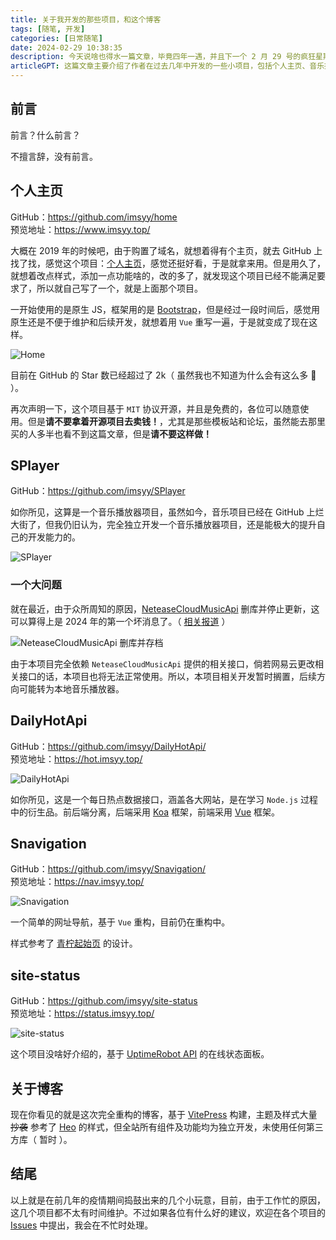 ```yaml
---
title: 关于我开发的那些项目，和这个博客
tags: [随笔, 开发]
categories: [日常随笔]
date: 2024-02-29 10:38:35
description: 今天说啥也得水一篇文章，毕竟四年一遇，并且下一个 2 月 29 号的疯狂星期四要等到 2052 年 👻。
articleGPT: 这篇文章主要介绍了作者在过去几年中开发的一些小项目，包括个人主页、音乐播放器、每日热点数据接口、网址导航和博客。作者使用了不同的技术和框架，如原生JS、Vue、Node.js和VitePress。作者还提到了一些项目的发展和维护情况，以及对于开源项目的态度。文章以作者的个人感受和经历为主，介绍了他在开发这些项目中遇到的问题和解决方案。
---
```


## 前言

前言？什么前言？

不擅言辞，没有前言。

## 个人主页

GitHub：https://github.com/imsyy/home  
预览地址：https://www.imsyy.top/

大概在 2019 年的时候吧，由于购置了域名，就想着得有个主页，就去 GitHub 上找了找，感觉这个项目：[个人主页](https://github.com/dmego/home.github.io)，感觉还挺好看，于是就拿来用。但是用久了，就想着改点样式，添加一点功能啥的，改的多了，就发现这个项目已经不能满足要求了，所以就自己写了一个，就是上面那个项目。

一开始使用的是原生 JS，框架用的是 [Bootstrap](https://getbootstrap.com/)，但是经过一段时间后，感觉用原生还是不便于维护和后续开发，就想着用 `Vue` 重写一遍，于是就变成了现在这样。

![Home](https://pic.efefee.cn/uploads/2024/02/29/65e03efb09de8.jpg)

目前在 GitHub 的 Star 数已经超过了 2k（ 虽然我也不知道为什么会有这么多 🤣 ）。

再次声明一下，这个项目基于 `MIT` 协议开源，并且是免费的，各位可以随意使用。但是**请不要拿着开源项目去卖钱！**，尤其是那些模板站和论坛，虽然能去那里买的人多半也看不到这篇文章，但是**请不要这样做！**

## SPlayer

GitHub：https://github.com/imsyy/SPlayer

如你所见，这算是一个音乐播放器项目，虽然如今，音乐项目已经在 GitHub 上烂大街了，但我仍旧认为，完全独立开发一个音乐播放器项目，还是能极大的提升自己的开发能力的。

![SPlayer](https://pic.efefee.cn/uploads/2024/01/19/65aa427d54f10.jpg)

### 一个大问题

就在最近，由于众所周知的原因，[NeteaseCloudMusicApi](https://github.com/Binaryify/NeteaseCloudMusicApi) 删库并停止更新，这可以算得上是 2024 年的第一个坏消息了。（ [相关报道](https://www.ithome.com/0/746/942.htm) ）

![NeteaseCloudMusicApi 删库并存档](https://pic.efefee.cn/uploads/2024/02/29/65e0465a8f1e5.webp)

由于本项目完全依赖 `NeteaseCloudMusicApi` 提供的相关接口，倘若网易云更改相关接口的话，本项目也将无法正常使用。所以，本项目相关开发暂时搁置，后续方向可能转为本地音乐播放器。

## DailyHotApi

GitHub：https://github.com/imsyy/DailyHotApi/  
预览地址：https://hot.imsyy.top/

![DailyHotApi](https://pic.efefee.cn/uploads/2024/02/29/65e0526ea1c44.webp)

如你所见，这是一个每日热点数据接口，涵盖各大网站，是在学习 `Node.js` 过程中的衍生品。前后端分离，后端采用 [Koa](https://koajs.com/) 框架，前端采用 [Vue](https://cn.vuejs.org/) 框架。

## Snavigation 

GitHub：https://github.com/imsyy/Snavigation/  
预览地址：https://nav.imsyy.top/

![Snavigation](https://pic.efefee.cn/uploads/2024/02/29/65e05336d6ff3.webp)

一个简单的网址导航，基于 `Vue` 重构，目前仍在重构中。

样式参考了 [青柠起始页](https://limestart.cn/) 的设计。

## site-status

GitHub：https://github.com/imsyy/site-status  
预览地址：https://status.imsyy.top/

![site-status](https://pic.efefee.cn/uploads/2024/02/29/65e05232b190f.webp)

这个项目没啥好介绍的，基于 [UptimeRobot API](https://uptimerobot.com/api/) 的在线状态面板。

## 关于博客

现在你看见的就是这次完全重构的博客，基于 [VitePress](https://vitepress.dev/) 构建，主题及样式大量 ~~抄袭~~ 参考了 [Heo](https://blog.zhheo.com/) 的样式，但全站所有组件及功能均为独立开发，未使用任何第三方库（ 暂时 ）。

## 结尾

以上就是在前几年的疫情期间捣鼓出来的几个小玩意，目前，由于工作忙的原因，这几个项目都不太有时间维护。不过如果各位有什么好的建议，欢迎在各个项目的 [Issues](https://github.com/imsyy/) 中提出，我会在不忙时处理。
